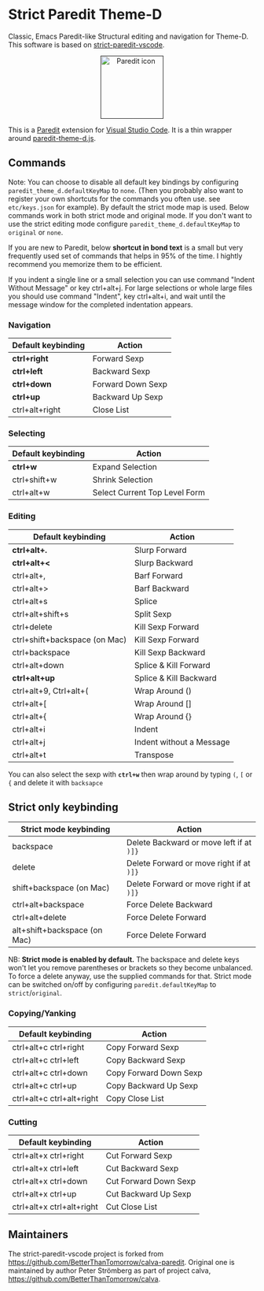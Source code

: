 # Strict Paredit Theme-D

Classic, Emacs Paredit-like Structural editing and navigation for Theme-D. This software is based on
<a href="https://github.com/ailisp/strict-paredit-vscode">strict-paredit-vscode</a>.

<p align="center">
<a href=""><img width="128px" height="128px" src="https://github.com/ailisp/strict-paredit-vscode/raw/master/assets/paredit.png" title="Paredit icon"></img></a>
</p>

This is a [Paredit](http://mumble.net/~campbell/emacs/paredit.el) extension for [Visual Studio Code](https://code.visualstudio.com). It is a thin wrapper around [paredit-theme-d.js](https://github.com/tohoyn/paredit-theme-d.js).

## Commands

Note: You can choose to disable all default key bindings by configuring `paredit_theme_d.defaultKeyMap` to `none`. (Then you probably also want to register your own shortcuts for the commands you often use. see `etc/keys.json` for example). By default the strict mode map is used. Below commands work in both strict mode and original mode. If you don't want to use the strict editing mode configure `paredit_theme_d.defaultKeyMap` to `original` or `none`.

If you are new to Paredit, below **shortcut in bond text** is a small but very frequently used set of commands that helps in 95% of the time. I hightly recommend you memorize them to be efficient.

If you indent a single line or a small selection you can use command "Indent Without Message" or key ctrl+alt+j. For large selections or whole large files you should use command "Indent", key ctrl+alt+i, and wait until the message window for the completed indentation appears.

### Navigation

Default keybinding | Action
------------------ | ------
**ctrl+right**     | Forward Sexp
**ctrl+left**      | Backward Sexp
**ctrl+down**      | Forward Down Sexp
**ctrl+up**        | Backward Up Sexp
ctrl+alt+right     | Close List

### Selecting

Default keybinding | Action
------------------ | ------
**ctrl+w**         | Expand Selection
ctrl+shift+w       | Shrink Selection
ctrl+alt+w         | Select Current Top Level Form

### Editing

Default keybinding                | Action
------------------                | ------
**ctrl+alt+.**                    | Slurp Forward
**ctrl+alt+<**                    | Slurp Backward
ctrl+alt+,                        | Barf Forward
ctrl+alt+>                        | Barf Backward
ctrl+alt+s                        | Splice
ctrl+alt+shift+s                  | Split Sexp
ctrl+delete                       | Kill Sexp Forward
ctrl+shift+backspace (on Mac)     | Kill Sexp Forward
ctrl+backspace                    | Kill Sexp Backward
ctrl+alt+down                     | Splice & Kill Forward
**ctrl+alt+up**                   | Splice & Kill Backward
ctrl+alt+9, Ctrl+alt+(            | Wrap Around ()
ctrl+alt+[                        | Wrap Around []
ctrl+alt+{                        | Wrap Around {}
ctrl+alt+i                        | Indent
ctrl+alt+j                        | Indent without a Message
ctrl+alt+t                        | Transpose

You can also select the sexp with **`ctrl+w`** then wrap around by typing `(`, `[` or `{` and delete it with `backsapce`

## Strict only keybinding
Strict mode keybinding            | Action
----------------------            | ------
backspace                         | Delete Backward or move left if at `)]}`
delete                            | Delete Forward or move right if at `)]}`
shift+backspace (on Mac)          | Delete Forward or move right if at `)]}`
ctrl+alt+backspace                | Force Delete Backward
ctrl+alt+delete                   | Force Delete Forward
alt+shift+backspace (on Mac)      | Force Delete Forward

NB: **Strict mode is enabled by default.** The backspace and delete keys won't let you remove parentheses or brackets so they become unbalanced. To force a delete anyway, use the supplied commands for that. Strict mode can be switched on/off by configuring `paredit.defaultKeyMap` to `strict`/`original`.


### Copying/Yanking

Default keybinding | Action
------------------ | ------
ctrl+alt+c ctrl+right         | Copy Forward Sexp
ctrl+alt+c ctrl+left          | Copy Backward Sexp
ctrl+alt+c ctrl+down          | Copy Forward Down Sexp
ctrl+alt+c ctrl+up            | Copy Backward Up Sexp
ctrl+alt+c ctrl+alt+right     | Copy Close List

### Cutting

Default keybinding | Action
------------------ | ------
ctrl+alt+x ctrl+right         | Cut Forward Sexp
ctrl+alt+x ctrl+left          | Cut Backward Sexp
ctrl+alt+x ctrl+down          | Cut Forward Down Sexp
ctrl+alt+x ctrl+up            | Cut Backward Up Sexp
ctrl+alt+x ctrl+alt+right     | Cut Close List

## Maintainers

The strict-paredit-vscode project is forked from https://github.com/BetterThanTomorrow/calva-paredit. Original one is maintained by author Peter Strömberg as part of project calva, https://github.com/BetterThanTomorrow/calva.
